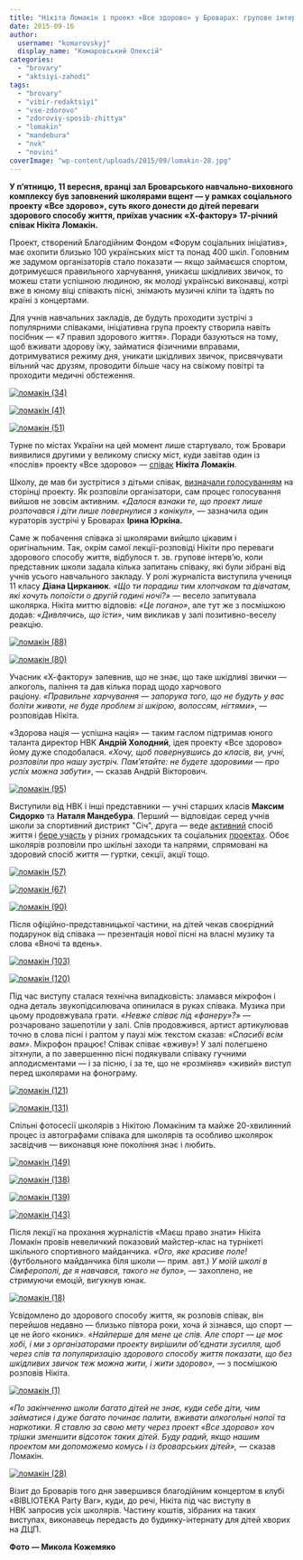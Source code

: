 ```yaml
---
title: "Нікіта Ломакін і проект «Все здорово» у Броварах: групове інтерв’ю, «живий звук» та майстер-клас на турніку"
date: 2015-09-16
author: 
  username: "komarovskyj"
  display_name: "Комаровський Олексій"
categories: 
  - "brovary"
  - "aktsiyi-zahodi"
tags: 
  - "brovary"
  - "vibir-redaktsiyi"
  - "vse-zdorovo"
  - "zdoroviy-sposib-zhittya"
  - "lomakin"
  - "mandebura"
  - "nvk"
  - "novini"
coverImage: "wp-content/uploads/2015/09/lomakin-28.jpg"
---
```


**У п’ятницю, 11 вересня, вранці зал Броварського навчально-виховного комплексу був заповнений школярами вщент — у рамках соціального проекту «Все здорово», суть якого донести до дітей переваги здорового способу життя, приїхав учасник «Х-фактору» 17-річний співак Нікіта Ломакін.**

Проект, створений Благодійним Фондом «Форум соціальних ініціатив», має охопити близько 100 українських міст та понад 400 шкіл. Головним же задумом організаторів стало показати — якщо займаєшся спортом, дотримуєшся правильного харчування, уникаєш шкідливих звичок, то можеш стати успішною людиною, як молоді українські виконавці, котрі вже в юному віці співають пісні, знімають музичні кліпи та їздять по країні з концертами.

Для учнів навчальних закладів, де будуть проходити зустрічі з популярними співаками, ініціативна група проекту створила навіть посібник — «7 правил здорового життя». Поради базуються на тому, щоб вживати здорову їжу, займатися фізичними вправами, дотримуватися режиму дня, уникати шкідливих звичок, присвячувати вільний час друзям, проводити більше часу на свіжому повітрі та проходити медичні обстеження.

[![ломакін (34)](https://mpz.brovary.org/wp-content/uploads/2015/09/lomakin-34.jpg)](https://mpz.brovary.org/wp-content/uploads/2015/09/lomakin-34.jpg)

[![ломакін (41)](https://mpz.brovary.org/wp-content/uploads/2015/09/lomakin-41.jpg)](https://mpz.brovary.org/wp-content/uploads/2015/09/lomakin-41.jpg)

[![ломакін (51)](https://mpz.brovary.org/wp-content/uploads/2015/09/lomakin-51.jpg)](https://mpz.brovary.org/wp-content/uploads/2015/09/lomakin-51.jpg)

Турне по містах України на цей момент лише стартувало, тож Бровари виявилися другими у великому списку міст, куди завітав один із «послів» проекту «Все здорово» — [співак](https://www.youtube.com/watch?v=i2OrSfsvt2g) **Нікіта Ломакін**.

Школу, де мав би зустрітися з дітьми співак, [визначали голосуванням](https://vk.com/zdorovovse) на сторінці проекту. Як розповіли організатори, сам процес голосування вийшов не зовсім активним. _«Далося взнаки те, що проект лише розпочався і діти лише повернулися з канікул»,_ — зазначила один кураторів зустрічі у Броварах **Ірина Юркіна.**

Саме ж побачення співака зі школярами вийшло цікавим і оригінальним. Так, окрім самої лекції-розповіді Нікіти про переваги здорового способу життя, відбулося т. зв. групове інтерв’ю, коли представник школи задала кілька запитань співаку, які були зібрані від учнів усього навчального закладу. У ролі журналіста виступила учениця 11 класу **Діана Цирканюк**. _«Що ти порадиш тим хлопчакам та дівчатам, які хочуть попоїсти о другій годині ночі?»_ — весело запитувала школярка. Нікіта миттю відповів: _«Це погано»_, але тут же з посмішкою додав: _«Дивлячись, що їсти»_, чим викликав у залі позитивно-веселу реакцію.

[![ломакін (88)](https://mpz.brovary.org/wp-content/uploads/2015/09/lomakin-88.jpg)](https://mpz.brovary.org/wp-content/uploads/2015/09/lomakin-88.jpg)

[![ломакін (80)](https://mpz.brovary.org/wp-content/uploads/2015/09/lomakin-80.jpg)](https://mpz.brovary.org/wp-content/uploads/2015/09/lomakin-80.jpg)

Учасник «Х-фактору» запевнив, що не знає, що таке шкідливі звички — алкоголь, паління та дав кілька порад щодо харчового раціону. _«Правильне харчування — запорука того, що не будуть у вас боліти животи, не буде проблем зі шкірою, волоссям, нігтями»_, — розповідав Нікіта.

«Здорова нація — успішна нація» — таким гаслом підтримав юного таланта директор НВК **Андрій Холодний**, ідея проекту «Все здорово» йому дуже сподобалася. _«Хочу, щоб повернувшись до класів, ви, учні, розповіли про нашу зустріч. Пам’ятайте: не будете здоровими — про успіх можна забути»_, — сказав Андрій Вікторович.

[![ломакін (95)](https://mpz.brovary.org/wp-content/uploads/2015/09/lomakin-95.jpg)](https://mpz.brovary.org/wp-content/uploads/2015/09/lomakin-95.jpg)

Виступили від НВК і інші представники — учні старших класів **Максим Сидорко** та **Наталя Мандебура**. Перший — відповідає серед учнів школи за спортивний дистрикт "Січ", друга — веде [активний](https://mpz.brovary.org/nayaktivnishi-ta-nayinitsiativnishi-sered-brovarskih-shkolyariv-viznachili-lidera-roku/) спосіб життя і [бере участь](https://mpz.brovary.org/majster-klas-vid-aktrysy-bardakovoyi-u-parku-peremoga-vchyly-improvizuvaty-ta-rozvyvaty-uyavu/) у різних громадських та соціальних [проектах](https://mpz.brovary.org/garyachi-provody-spekotnogo-lita-u-brovarah-futbol-brejk-dans-formingo-ta-fajyer-shou/). Обоє школярів розповіли про шкільні заходи та напрями, спрямовані на здоровий спосіб життя — гуртки, секції, акції тощо.

[![ломакін (57)](https://mpz.brovary.org/wp-content/uploads/2015/09/lomakin-57.jpg)](https://mpz.brovary.org/wp-content/uploads/2015/09/lomakin-57.jpg)

[![ломакін (67)](https://mpz.brovary.org/wp-content/uploads/2015/09/lomakin-67.jpg)](https://mpz.brovary.org/wp-content/uploads/2015/09/lomakin-67.jpg)

[![ломакін (90)](https://mpz.brovary.org/wp-content/uploads/2015/09/lomakin-90.jpg)](https://mpz.brovary.org/wp-content/uploads/2015/09/lomakin-90.jpg)

Після офіційно-представницької частини, на дітей чекав своєрідний подарунок від співака — презентація нової пісні на власні музику та слова «Вночі та вдень».

[![ломакін (103)](https://mpz.brovary.org/wp-content/uploads/2015/09/lomakin-103.jpg)](https://mpz.brovary.org/wp-content/uploads/2015/09/lomakin-103.jpg)

[![ломакін (120)](https://mpz.brovary.org/wp-content/uploads/2015/09/lomakin-120.jpg)](https://mpz.brovary.org/wp-content/uploads/2015/09/lomakin-120.jpg)

Під час виступу сталася технічна випадковість: зламався мікрофон і одна деталь звукопідсилювача опинилася в руках співака. Музика при цьому продовжувала грати. _«Невже співає під «фанеру»?»_ — розчаровано зашепотіли у залі. Спів продовжився, артист артикулював точно в слова пісні і раптом у паузі між текстом сказав: _«Спасибі всім вам»_. Мікрофон працює! Співак співає «вживу»! У залі полегшено зітхнули, а по завершенню пісні подякували співаку гучними аплодисментами — і за пісню, і за те, що не «розміняв» «живий» виступ перед школярами на фонограму.

[![ломакін (121)](https://mpz.brovary.org/wp-content/uploads/2015/09/lomakin-121.jpg)](https://mpz.brovary.org/wp-content/uploads/2015/09/lomakin-121.jpg)

[![ломакін (131)](https://mpz.brovary.org/wp-content/uploads/2015/09/lomakin-131.jpg)](https://mpz.brovary.org/wp-content/uploads/2015/09/lomakin-131.jpg)

Спільні фотосесії школярів з Нікітою Ломакіним та майже 20-хвилинний процес із автографами співака для школярів та особливо школярок засвідчив — виконавця юне покоління знає і любить.

[![ломакін (149)](https://mpz.brovary.org/wp-content/uploads/2015/09/lomakin-149.jpg)](https://mpz.brovary.org/wp-content/uploads/2015/09/lomakin-149.jpg)

[![ломакін (138)](https://mpz.brovary.org/wp-content/uploads/2015/09/lomakin-138.jpg)](https://mpz.brovary.org/wp-content/uploads/2015/09/lomakin-138.jpg)

[![ломакін (139)](https://mpz.brovary.org/wp-content/uploads/2015/09/lomakin-139.jpg)](https://mpz.brovary.org/wp-content/uploads/2015/09/lomakin-139.jpg)

[![ломакін (143)](https://mpz.brovary.org/wp-content/uploads/2015/09/lomakin-143.jpg)](https://mpz.brovary.org/wp-content/uploads/2015/09/lomakin-143.jpg)

Після лекції на прохання журналістів «Маєш право знати» Нікіта Ломакін провів невеличкий показовий майстер-клас на турнікеті шкільного спортивного майданчика. _«Ого, яке красиве поле!_ (футбольного майданчика біля школи — прим. авт.) _У моїй школі в Сімферополі, де я навчався, такого не було»,_ — захоплено, не стримуючи емоцій, вигукнув юнак.

[![ломакін (18)](https://mpz.brovary.org/wp-content/uploads/2015/09/lomakin-18.jpg)](https://mpz.brovary.org/wp-content/uploads/2015/09/lomakin-18.jpg)

Усвідомлено до здорового способу життя, як розповів співак, він перейшов недавно — близько півтора роки, хоча й зізнався, що спорт — це не його «коник». _«Найперше для мене це спів. Але спорт — це моє хобі, і ми з організаторами проекту вирішили об’єднати зусилля, щоб через спів та популяризацію здорового способу життя показати, що без шкідливих звичок теж можна жити, і жити здорово»,_ — з посмішкою розповів Нікіта.

[![ломакін (1)](https://mpz.brovary.org/wp-content/uploads/2015/09/lomakin-1.jpg)](https://mpz.brovary.org/wp-content/uploads/2015/09/lomakin-1.jpg)

_«По закінченню школи багато дітей не знає, куди себе діти, чим займатися і дуже багато починає палити, вживати алкогольні напої та наркотики. Я ставлю за свою мету через проект «Все здорово» хоч трішки зменшити відсоток таких дітей. Буду радий, якщо нашим проектом ми допоможемо комусь і із броварських дітей»,_ — сказав Ломакін.

[![ломакін (28)](https://mpz.brovary.org/wp-content/uploads/2015/09/lomakin-28.jpg)](https://mpz.brovary.org/wp-content/uploads/2015/09/lomakin-28.jpg)

Візит до Броварів того дня завершився благодійним концертом в клубі «BIBLIOTEKA Party Bar», куди, до речі, Нікіта під час виступу в НВК запросив усіх школярів. Частину коштів, зібраних на таких виступах, виконавець передасть до будинку-інтернату для дітей хворих на ДЦП.

**Фото — Микола Кожемяко**

